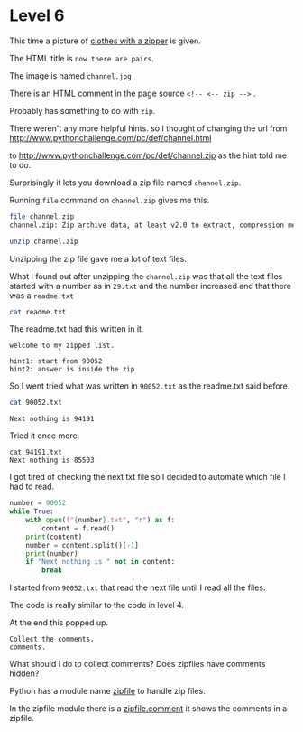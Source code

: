 # Level 6

This time a picture of [clothes with a zipper](/6/channel.jpg) is given. 


The HTML title is `now there are pairs`. 

The image is named `channel.jpg`


There is an HTML comment in the page source `<!-- <-- zip -->` .

Probably has something to do with `zip`.

There weren't any more helpful hints. so I thought of changing the url from http://www.pythonchallenge.com/pc/def/channel.html

to http://www.pythonchallenge.com/pc/def/channel.zip as the hint told me to do. 

Surprisingly it lets you download a zip file named `channel.zip`. 


Running `file` command on `channel.zip` gives me this. 


``` bash 
file channel.zip 
channel.zip: Zip archive data, at least v2.0 to extract, compression method=deflate
```


```bash 
unzip channel.zip
```

Unzipping the zip file gave me a lot of text files. 


What I found out after unzipping the `channel.zip` was that all the text files started with a number as in `29.txt` and the number increased and that there was a `readme.txt`


```bash 
cat readme.txt 
```


The readme.txt had this written in it. 


```
welcome to my zipped list.

hint1: start from 90052
hint2: answer is inside the zip
```

So I went tried what was written in `90052.txt` as the readme.txt said before. 


```bash
cat 90052.txt
``` 


```
Next nothing is 94191
```


Tried it once more. 


```
cat 94191.txt 
Next nothing is 85503
```


I got tired of checking the next txt file so I decided to automate which file I had to read.


```python
number = 90052
while True:
    with open(f"{number}.txt", "r") as f:
        content = f.read()
    print(content)
    number = content.split()[-1]
    print(number)
    if "Next nothing is " not in content:
        break
```


I started from `90052.txt` that read the next file until I read all the files. 


The code is really similar to the code in level 4.


At the end this popped up. 

```
Collect the comments.
comments.
```


What should I do to collect comments? Does zipfiles have comments hidden?


Python has a module name [zipfile](https://docs.python.org/3/library/zipfile.html#zipfile.ZipFile.comment) to handle zip files.


In the zipfile module there is a [zipfile.comment](https://docs.python.org/3/library/zipfile.html#zipfile.ZipFile.comment) it shows the comments in a zipfile.